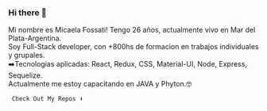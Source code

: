 ### Hi there 👋

Mi nombre es Micaela Fossati! Tengo 26 años, actualmente vivo en Mar del Plata-Argentina. <br/> Soy Full-Stack developer, con +800hs de formacion en trabajos individuales y grupales. <br/>
➡️Tecnologias aplicadas: React, Redux, CSS, Material-UI, Node, Express, Sequelize.<br/>
Actualmente me estoy capacitando en JAVA y Phyton.🤓

    
     Check Out My Repos ⬇️
